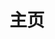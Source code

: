 ---
home: true
icon: home
title: 主页
bgImageStyle: 
background-attachment: fixed
heroText: Pip Manager
heroImage: assets/icon.png
tagline: 基于 Pip 的 Python 包管理器
actions:
  - text: 开始
    link: ./get-started/
    type: primary

  - text: 下载
    link: ./download/

highlights:
  - header: GUI
    image: assets/home/gui-image.png
    highlights:
      - title: WPF
        icon: object-ungroup
        details: 基于 Windows Presentation Foundation 技术的桌面图形化应用
      - title: Mahapps.Metro
        icon: display
        details: 采用 Mahapps.Metro 现代风格的控件设计
      - title: 操作可视化
        icon: window-restore
        details: 直观地进行包管理操作

  - header: 功能
    image: ""
    bgImage: ""
    features:
      - title: 列表显示
        icon: circle-up
        details: 表格展现包的信息
      - title: 安装 [原生支持]
        icon: inbox
        details: 支持多来源安装
      - title: 更新 [原生支持]
        icon: circle-up
        details: 寻找/指定包更新
      - title: 本地查询 [原生支持]
        icon: magnifying-glass
        details: 获取本地包的相关信息
      - title: 卸载 [原生支持]
        icon: trash
        details: 卸载指定包

  - header: 待更新功能
    image: ""
    bgImage: ""
    features:
      - title: 下载 [原生支持]
        icon: download
        details: 支持多来源下载
      - title: 检视 [原生支持]
        icon: check-to-slot
        details: 检视全局或特定目录的包
      - title: 根据使用场景快速安装
        icon: object-group
        details: 可一键安装特定场景下推荐使用的包
      - title: 依赖包检查 [原生支持]
        icon: bug
        details: 检查环境下依赖包缺失或版本错误问题
      - title: 在线查询
        icon: globe
        details: 在线获取指定包的相关信息
      - title: 缓存设置 [原生支持]
        icon: sliders
        details: 管理 pip 的缓存

---